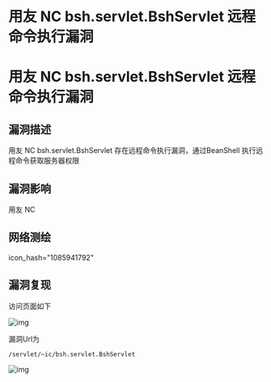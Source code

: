 # 用友 NC bsh.servlet.BshServlet 远程命令执行漏洞

# 用友 NC bsh.servlet.BshServlet 远程命令执行漏洞

## 漏洞描述

用友 NC bsh.servlet.BshServlet 存在远程命令执行漏洞，通过BeanShell 执行远程命令获取服务器权限

## 漏洞影响

<a-checkbox checked>用友 NC</a-checkbox></br>

## 网络测绘

<a-checkbox checked>icon_hash="1085941792"</a-checkbox></br>

## 漏洞复现

访问页面如下



![img](/assets/PeiQi-Wiki/img/image-20210531220356962.png)



漏洞Url为



```plain
/servlet/~ic/bsh.servlet.BshServlet
```



![img](/assets/PeiQi-Wiki/img/image-20210531220503672.png)